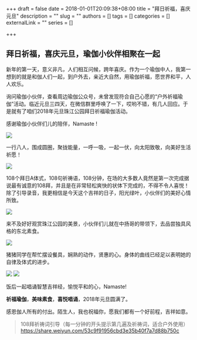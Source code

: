 +++
draft = false
date = 2018-01-01T20:09:38+08:00
title = "拜日祈福，喜庆元旦"
description = ""
slug = ""
authors = []
tags = []
categories = []
externalLink = ""
series = []

+++

## **拜日祈福，喜庆元旦，瑜伽小伙伴相聚在一起**

新年的第一天，意义非凡，人们相互问候，跨年喜庆。作为一个瑜伽中人，我第一想到的就是和伽人们一起，到户外去，亲近大自然，用瑜伽祈福，愿世界和平，人人欢乐。

询问瑜伽小伙伴，查看周边瑜伽公众号，未曾发现符合自己心愿的“户外祈福瑜伽”活动。临近元旦三四天，在微信群里呼唤了一下，哎哟不错，有几人回应。于是就有了咱们2018年元旦珠江公园拜日祈福瑜伽活动。

感谢瑜伽小伙伴们儿的陪伴，Namaste !

![](https://img.omoe.eu.org/file/60e5bacb2846f6fae0664.jpg)

一行八人，围成圆圈，聚拢能量，一呼一吸，一起一伏，向太阳致敬，向美好生活祈愿！

![](https://img.omoe.eu.org/file/2f4adeb5b970706c90b80.jpg)

108个拜日A体式，108句祈祷语，108分钟，在场的大多数人竟然是第一次完成据说最有诚意的108拜，并且是在非常轻松爽快的状体下完成的，不得不令人喜悦！除了引导录音，我更相信是今天这个吉祥的日子，阳光绿叶，小伙伴们的美好心情所致。

![](https://img.omoe.eu.org/file/d5d36e4fee41be161a65a.jpg)

来不及好好观赏珠江公园的美景，小伙伴们儿就在中扬哥的带领下，去品尝独具风格的东北素食。

![](https://img.omoe.eu.org/file/ea935eec526bf74a0b024.jpg)

猪猪同学在帮忙摆设餐具，娴熟的动作，贤惠的心。身体的曲线已经足以表明她的自律及体式的进步。

![](https://img.omoe.eu.org/file/2aabeb05d4cd5b993dd11.jpg)
![](https://img.omoe.eu.org/file/60ce66583c1297f6ab71b.jpg)

饭后一起唱诵智慧吉祥经，愉悦平和的心，Namaste!



**祈福瑜伽**，**美味素食**，**喜悦唱诵**，2018年元旦圆满了。 



感恩伽人所有的付出。陌生人，我也祝福你，愿我们都有一个好前程，吉祥如意。



> 108拜祈祷词引导（每一分钟的开头提示第几遍及祈祷词，适合户外使用）
> https://share.weiyun.com/53c9f91956cbd3e35b40f7a7d88b750c